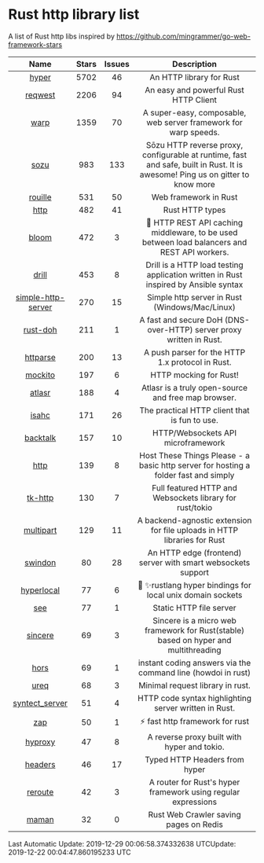 # Rust http library list

A list of Rust http libs inspired by https://github.com/mingrammer/go-web-framework-stars


|Name|Stars|Issues|Description|
|:--:|:---:|:--:|:----:|
|[hyper](https://github.com/hyperium/hyper)|5702|46|An HTTP library for Rust|
|[reqwest](https://github.com/seanmonstar/reqwest)|2206|94|An easy and powerful Rust HTTP Client|
|[warp](https://github.com/seanmonstar/warp)|1359|70|A super-easy, composable, web server framework for warp speeds.|
|[sozu](https://github.com/sozu-proxy/sozu)|983|133|Sōzu HTTP reverse proxy, configurable at runtime, fast and safe, built in Rust. It is awesome! Ping us on gitter to know more|
|[rouille](https://github.com/tomaka/rouille)|531|50|Web framework in Rust|
|[http](https://github.com/hyperium/http)|482|41|Rust HTTP types|
|[bloom](https://github.com/valeriansaliou/bloom)|472|3|:cherry_blossom: HTTP REST API caching middleware, to be used between load balancers and REST API workers.|
|[drill](https://github.com/fcsonline/drill)|453|8|Drill is a HTTP load testing application written in Rust  inspired by Ansible syntax|
|[simple-http-server](https://github.com/TheWaWaR/simple-http-server)|270|15|Simple http server in Rust (Windows/Mac/Linux)|
|[rust-doh](https://github.com/jedisct1/rust-doh)|211|1|A fast and secure DoH (DNS-over-HTTP) server proxy written in Rust.|
|[httparse](https://github.com/seanmonstar/httparse)|200|13|A push parser for the HTTP 1.x protocol in Rust.|
|[mockito](https://github.com/lipanski/mockito)|197|6|HTTP mocking for Rust!|
|[atlasr](https://github.com/atlasr-org/atlasr)|188|4|Atlasr is a truly open-source and free map browser.|
|[isahc](https://github.com/sagebind/isahc)|171|26|The practical HTTP client that is fun to use.|
|[backtalk](https://github.com/lord/backtalk)|157|10|HTTP/Websockets API microframework|
|[http](https://github.com/thecoshman/http)|139|8|Host These Things Please - a basic http server for hosting a folder fast and simply|
|[tk-http](https://github.com/swindon-rs/tk-http)|130|7|Full featured HTTP and Websockets library for rust/tokio|
|[multipart](https://github.com/abonander/multipart)|129|11|A backend-agnostic extension for file uploads in HTTP libraries for Rust|
|[swindon](https://github.com/swindon-rs/swindon)|80|28|An HTTP edge (frontend) server with smart websockets support|
|[hyperlocal](https://github.com/softprops/hyperlocal)|77|6|🔌 ✨rustlang hyper bindings for local unix domain sockets|
|[see](https://github.com/wyhaya/see)|77|1|Static HTTP file server|
|[sincere](https://github.com/danclive/sincere)|69|3|Sincere is a micro web framework for Rust(stable) based on hyper and multithreading|
|[hors](https://github.com/WindSoilder/hors)|69|1|instant coding answers via the command line (howdoi in rust)|
|[ureq](https://github.com/algesten/ureq)|68|3|Minimal request library in rust.|
|[syntect_server](https://github.com/sourcegraph/syntect_server)|51|4|HTTP code syntax highlighting server written in Rust.|
|[zap](https://github.com/oltdaniel/zap)|50|1|:zap: fast http framework for rust|
|[hyproxy](https://github.com/moosingin3space/hyproxy)|47|8|A reverse proxy built with hyper and tokio.|
|[headers](https://github.com/hyperium/headers)|46|17|Typed HTTP Headers from hyper|
|[reroute](https://github.com/gsquire/reroute)|42|3|A router for Rust's hyper framework using regular expressions|
|[maman](https://github.com/spk/maman)|32|0|Rust Web Crawler saving pages on Redis|

Last Automatic Update: 2019-12-29 00:06:58.374332638 UTCUpdate: 2019-12-22 00:04:47.860195233 UTC